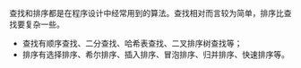 查找和排序都是在程序设计中经常用到的算法。查找相对而言较为简单，排序比查找要复杂一些。
- 查找有顺序查找、二分查找、哈希表查找、二叉排序树查找等；
- 排序有选择排序、希尔排序、插入排序、冒泡排序、归并排序、快速排序等。